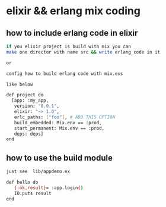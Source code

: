 # elixir && erlang mix coding

## how to include erlang code in elixir

```bash
if you elixir project is build with mix you can 
make one director with name src && write erlang code in it

or

config how to build erlang code with mix.exs

like below

def project do
  [app: :my_app,
   version: "0.0.1",
   elixir: "~> 1.0",
   erlc_paths: ["foo"], # ADD THIS OPTION
   build_embedded: Mix.env == :prod,
   start_permanent: Mix.env == :prod,
   deps: deps]
end
```

## how  to use the build module

```bash
just see  lib/appdemo.ex

def hello do
   {:ok,result}= :app.login()
   IO.puts result
end
  
```